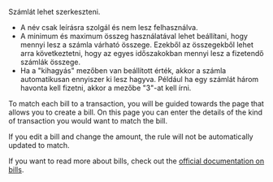Számlát lehet szerkeszteni.

* A név csak leírásra szolgál és nem lesz felhasználva.
* A minimum és maximum összeg használatával lehet beállítani, hogy mennyi lesz a számla várható összege. Ezekből az összegekből lehet arra következtetni, hogy az egyes időszakokban mennyi lesz a fizetendő számlák összege.
* Ha a "kihagyás" mezőben van beállított érték, akkor a számla automatikusan ennyiszer ki lesz hagyva. Például ha egy számlát három havonta kell fizetni, akkor a mezőbe "3"-at kell írni.

To match each bill to a transaction, you will be guided towards the page that allows you to create a bill. On this page you can enter the details of the kind of transaction you would want to match the bill.

If you edit a bill and change the amount, the rule will not be automatically updated to match.

If you want to read more about bills, check out the [official documentation on bills](https://docs.firefly-iii.org/advanced-concepts/bills).
